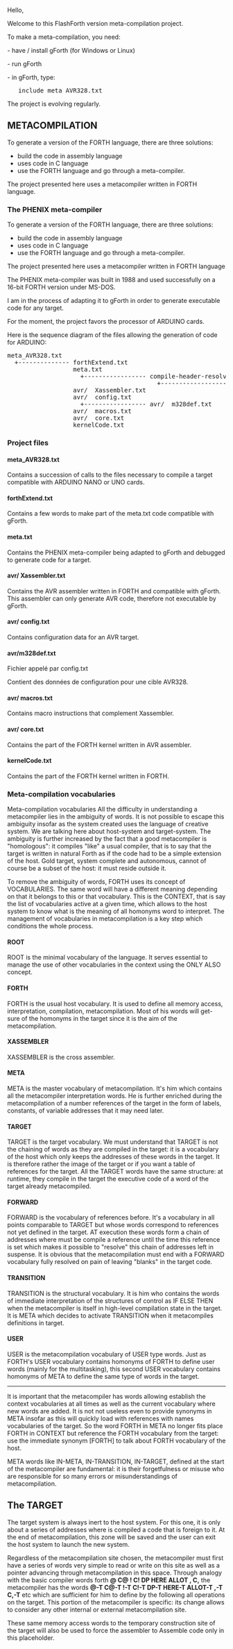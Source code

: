 <p>Hello,</p>
<p>Welcome to this FlashForth version meta-compilation project.</p>
<p>To make a meta-compilation, you need:</p>
<p>- have / install gForth (for Windows or Linux)</p>
<p>- run gForth</p>
<p>- in gForth, type:</p>
<pre>   include meta_AVR328.txt</pre>
<p>The project is evolving regularly.</p>

<h2>METACOMPILATION</h2>
<p>To generate a version of the FORTH language, there are three solutions:</p>
<ul>
   <li>build the code in assembly language</li>
   <li>uses code in C language</li>
   <li>use the FORTH language and go through a meta-compiler.</li>
</ul>
<p>The project presented here uses a metacompiler written in FORTH language.</p>

<h3>The PHENIX meta-compiler</h3>
<p>To generate a version of the FORTH language, there are three solutions:</p>
<ul>
   <li>build the code in assembly language</li>
   <li>uses code in C language</li>
   <li>use the FORTH language and go through a meta-compiler.</li>
</ul>
<p>The project presented here uses a metacompiler written in FORTH language</p>
<p>The PHENIX meta-compiler was built in 1988 and used successfully on a 16-bit FORTH version under MS-DOS.</p>
<p>I am in the process of adapting it to gForth in order to generate executable code for any target.</p>
<p>For the moment, the project favors the processor of ARDUINO cards.</p>
<p>Here is the sequence diagram of the files allowing the generation of code for ARDUINO: </p>
<pre>
meta_AVR328.txt
  +-------------- forthExtend.txt
                  meta.txt
                    +----------------- compile-header-resolve.txt
                                         +-------------------- avr/  FFmetaHeader.txt
                  avr/  Xassembler.txt
                  avr/  config.txt
                    +----------------- avr/  m328def.txt
                  avr/  macros.txt
                  avr/  core.txt
                  kernelCode.txt
</pre>
<h3>Project files</h3>
<h4>meta_AVR328.txt</h4>
<p>Contains a succession of calls to the files necessary to compile a target compatible with ARDUINO NANO or UNO cards.</p>

<h4>forthExtend.txt</h4>
<p>Contains a few words to make part of the meta.txt code compatible with gForth.</p>

<h4>meta.txt</h4>
<p>Contains the PHENIX meta-compiler being adapted to gForth and debugged to generate code for a target.</p>

<h4>avr/  Xassembler.txt</h4>
<p>Contains the AVR assembler written in FORTH and compatible with gForth. This assembler can only generate AVR code, therefore not executable by gForth.</p>

<h4>avr/  config.txt</h4>
<p>Contains configuration data for an AVR target.</p>

<h4>avr/m328def.txt</h4>
<p>Fichier appelé par config.txt</p>
<p>Contient des données de configuration pour une cible AVR328.</p>

<h4>avr/  macros.txt</h4>
<p>Contains macro instructions that complement Xassembler.</p>

<h4>avr/  core.txt</h4>
<p>Contains the part of the FORTH kernel written in AVR assembler.</p>

<h4>kernelCode.txt</h4>
<p>Contains the part of the FORTH kernel written in FORTH.</p>

<h3>Meta-compilation vocabularies</h3>
<p>Meta-compilation vocabularies All the difficulty in understanding a metacompiler lies
in the ambiguity of words. It is not possible to escape this ambiguity insofar as the system created uses the language of
creative system. We are talking here about host-system and target-system. The ambiguity is further increased by the fact that a good metacompiler is
"homologous": it compiles "like" a usual compiler, that is to say that the target is written in natural Forth as if the code
had to be a simple extension of the host. Gold target, system complete and autonomous, cannot of course be a subset of
the host: it must reside outside it.</p>
<p>To remove the ambiguity of words, FORTH uses its concept of VOCABULARIES. The same word will have a different meaning depending on
that it belongs to this or that vocabulary. This is the CONTEXT, that is say the list of vocabularies active at a given time, which allows
to the host system to know what is the meaning of all homonyms word to interpret. The management of vocabularies in metacompilation is
a key step which conditions the whole process.</p>

<h4>ROOT</h4>
<p>ROOT is the minimal vocabulary of the language. It serves essential to manage the use of other vocabularies in the context
using the ONLY ALSO concept.</p>

<h4>FORTH</h4>
<p>FORTH is the usual host vocabulary. It is used to define all memory access, interpretation,
compilation, metacompilation. Most of his words will get- sure of the homonyms in the target since it is the aim of the
metacompilation.</p>

<h4>XASSEMBLER</h4>
<p>XASSEMBLER is the cross assembler.</p>

<h4>META</h4>
<p>META is the master vocabulary of metacompilation. It's him which contains all the metacompiler interpretation words. He
is further enriched during the metacompilation of a number references of the target in the form of labels, constants,
of variable addresses that it may need later.</p>

<h4>TARGET</h4>
<p>TARGET is the target vocabulary. We must understand that TARGET is not the chaining of words as they are compiled
in the target: it is a vocabulary of the host which only keeps the addresses of these words in the target. It is therefore rather the image of
the target or if you want a table of references for the target. All the TARGET words have the same structure: at runtime, they compile
in the target the executive code of a word of the target already metacompiled.</p>

<h4>FORWARD</h4>
<p>FORWARD is the vocabulary of references before. It's a vocabulary in all points comparable to TARGET but whose words
correspond to references not yet defined in the target. AT execution these words form a chain of addresses where must be compile a reference 
until the time this reference is set which makes it possible to "resolve" this chain of addresses left in suspense. It is obvious that the 
metacompilation must end with a FORWARD vocabulary fully resolved on pain of leaving
"blanks" in the target code.</p>

<h4>TRANSITION</h4>
<p>TRANSITION is the structural vocabulary. It is him who contains the words of immediate interpretation of the structures of
control as IF ELSE THEN when the metacompiler is itself in high-level compilation state in the target. It is META which
decides to activate TRANSITION when it metacompiles definitions in target.</p>

<h4>USER</h4>
<p>USER is the metacompilation vocabulary of USER type words. Just as FORTH's USER vocabulary contains homonyms
of FORTH to define user words (mainly for the multitasking), this second USER vocabulary contains homonyms of
META to define the same type of words in the target.</p>
<hr/>

<p>It is important that the metacompiler has words allowing establish the context vocabularies at all times as well as
the current vocabulary where new words are added. It is not not useless even to provide synonyms in META insofar as
this will quickly load with references with names vocabularies of the target. So the word FORTH in META no longer fits
place FORTH in CONTEXT but reference the FORTH vocabulary from the target: use the immediate synonym [FORTH] to talk about
FORTH vocabulary of the host.</p>

<p>META words like IN-META, IN-TRANSITION, IN-TARGET, defined at the start of the metacompiler are fundamental: it is their forgetfulness or misuse
who are responsible for so many errors or misunderstandings of metacompilation.</p>

<h2>The TARGET</h2>
<p>The target system is always inert to the host system. For this one, it is only about a series of addresses where is compiled a
code that is foreign to it. At the end of metacompilation, this zone will be saved and the user can exit the host system to launch
the new system.</p>
<p>Regardless of the metacompilation site chosen, the metacompiler must first have a series of words very
simple to read or write on this site as well as a pointer advancing through metacompilation in this space. Through
analogy with the basic compiler words forth <b>@ C@ ! C! DP HERE ALLOT , C,</b> the metacompiler has the words <b>@-T C@-T !-T C!-T
   DP-T HERE-T ALLOT-T ,-T C,-T</b> etc which are sufficient for him to define by the following all operations on the target. This portion of the
   metacompiler is specific: its change allows to consider any other internal or external metacompilation site.</p>
<p>These same memory access words to the temporary construction site of the target will also be used to force the assembler to
  Assemble code only in this placeholder.</p>





